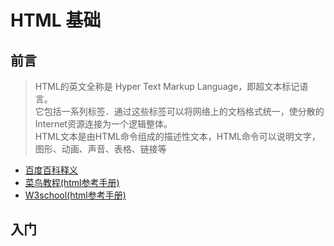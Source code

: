 # HTML 基础

## 前言
>HTML的英文全称是 Hyper Text Markup Language，即超文本标记语言。<br>
>它包括一系列标签．通过这些标签可以将网络上的文档格式统一，使分散的Internet资源连接为一个逻辑整体。 <br>
>HTML文本是由HTML命令组成的描述性文本，HTML命令可以说明文字，图形、动画、声音、表格、链接等
- [百度百科释义](https://baike.baidu.com/item/HTML/97049?fr=aladdin)
- [菜鸟教程(html参考手册)](https://www.runoob.com/html/html-intro.html)
- [W3school(html参考手册)](https://www.w3school.com.cn/tags/index.asp)

## 入门
